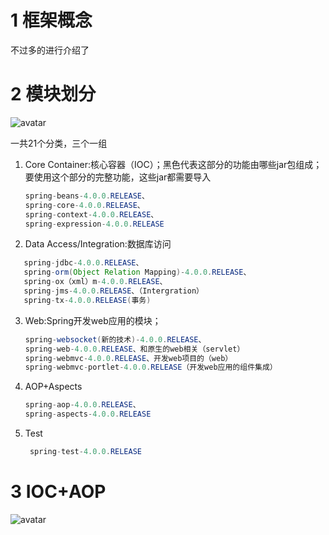 <!--
 * @Author: 孙浩然
 * @Date: 2020-05-14 20:43:32
 * @LastEditors: 孙浩然
 * @LastEditTime: 2020-07-08 14:11:37
 * @FilePath: \Java-Point\docs\6.Frame\1.Spring\1-spring框架概述.md
 * @博客地址: 个人博客，如果各位客官觉得不错，请点个赞，谢谢。[地址](https://codefool0307.github.io/JavaScholar/#/)
 -->
# 1 框架概念

不过多的进行介绍了

# 2 模块划分

![avatar](https://github.com/codefool0307/Java-Point/blob/master/docs/6.Frame/1.Spring/assets/1-1.jpg?raw=true)

一共21个分类，三个一组

1. Core Container:核心容器（IOC）；黑色代表这部分的功能由哪些jar包组成；要使用这个部分的完整功能，这些jar都需要导入
   
   ```java
   spring-beans-4.0.0.RELEASE、
   spring-core-4.0.0.RELEASE、
   spring-context-4.0.0.RELEASE、
   spring-expression-4.0.0.RELEASE
   ```

2. Data Access/Integration:数据库访问

  ```java
     spring-jdbc-4.0.0.RELEASE、
     spring-orm(Object Relation Mapping)-4.0.0.RELEASE、
     spring-ox（xml）m-4.0.0.RELEASE、
     spring-jms-4.0.0.RELEASE、（Intergration）
     spring-tx-4.0.0.RELEASE(事务)
  ```

3. Web:Spring开发web应用的模块；

    ```java
    spring-websocket(新的技术)-4.0.0.RELEASE、
    spring-web-4.0.0.RELEASE、和原生的web相关（servlet）
    spring-webmvc-4.0.0.RELEASE、开发web项目的（web）
    spring-webmvc-portlet-4.0.0.RELEASE（开发web应用的组件集成）
    ```
4. AOP+Aspects

    ```java
    spring-aop-4.0.0.RELEASE、
    spring-aspects-4.0.0.RELEASE
    ```

5. Test

   ```java
    spring-test-4.0.0.RELEASE
    ```

# 3 IOC+AOP


 ![avatar](https://github.com/codefool0307/Java-Point/blob/master/docs/6.Frame/1.Spring/assets/1-2.jpg?raw=true)    



